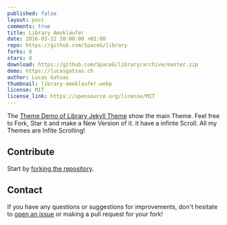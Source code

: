 ```yaml
---
published: false
layout: post
comments: true
title: Library Amokläufer
date: 2016-03-22 20:00:00 +01:00
repo: https://github.com/SpaceG/library
forks: 0
stars: 0
download: https://github.com/SpaceG/library/archive/master.zip
demo: https://lucasgatsas.ch
author: Lucas Gatsas
thumbnail: library-amoklaufer.webp
license: MIT
license_link: https://opensource.org/license/MIT
---
```


The [Theme Demo of Library Jekyll Theme](https://github.com/SpaceG/library) show the main Theme. Feel free to Fork, Star it and make a New Version of it. it have a infinte Scroll. All my Themes are Infite Scrolling!

## Contribute

Start by [forking the repository](https://github.com/spaceg/library/fork).

## Contact

If you have any questions or suggestions for improvements, don't hesitate to [open an issue](https://github.com/SpaceG/library/issues) or making a pull request for your fork!
